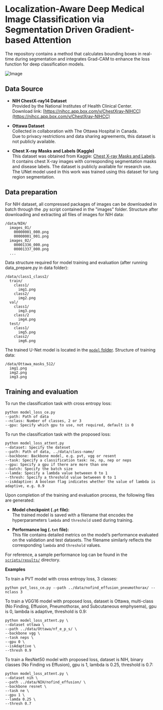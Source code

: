 # Localization-Aware Deep Medical Image Classification via Segmentation Driven Gradient-based Attention
The repository contains a method that calculates bounding boxes in real-time during segmentation and integrates Grad-CAM to enhance the loss function for deep classification models.

![Image](https://github.com/user-attachments/assets/93bfd5a1-b525-49c0-9641-a6d620d5be7a)

## Data Source
- **NIH ChestX-ray14 Dataset**  
  Provided by the National Institutes of Health Clinical Center.  
  Download link: [https://nihcc.app.box.com/v/ChestXray-NIHCC](https://nihcc.app.box.com/v/ChestXray-NIHCC)

- **Ottawa Dataset**  
  Collected in collaboration with The Ottawa Hospital in Canada.  
  Due to privacy restrictions and data sharing agreements, this dataset is not publicly available.

- **Chest X-ray Masks and Labels (Kaggle)**  
  This dataset was obtained from Kaggle: [Chest X-ray Masks and Labels](https://www.kaggle.com/datasets/nikhilpandey360/chest-xray-masks-and-labels).  
  It contains chest X-ray images with corresponding segmentation masks and disease labels. The dataset is publicly available for research use.  The UNet model used in this work was trained using this dataset for lung region segmentation.

## Data preparation
For NIH dataset, all compressed packages of images can be downloaded in batch through the .py script contained in the "images" folder. Structure after downloading and extracting all files of images for NIH data:
```
/data/NIH/
  images_01/
    00000001_000.png
    00000001_001.png
  images_02/
    00001336_000.png
    00001337_000.png
  ...
```
Data structure required for model training and evaluation (after running data_prepare.py in data folder):
```
/data/class1_class2/
  train/
    class1/
      img1.png
    class2/
      img2.png
  val/
    class1/
      img3.png
    class/2
      img4.png
  test/
    class1/
      img5.png
    class2/
      img6.png
```
The trained U-Net model is located in the [`model` folder](https://www.dropbox.com/scl/fi/62lru7m55igysvrh7mw87/unet_model.pt?rlkey=vasksxm5i0dns18x2uul7h9yb&st=zek3z5xl&dl=0). Structure of training data:
```
/data/Ottawa_masks_512/
  img1.png
  img2.png
  img3.png
```

## Training and evaluation
To run the classification task with cross entropy loss:
```
python model_loss_ce.py 
--path: Path of data
--nclass: Number of classes, 2 or 3 
--gpu: Specify which gpu to use, not required, default is 0
```
To run the classification task with the proposed loss:
```
python model_loss_attent.py 
--dataset: Specify the dateset
--path: Path of data, ../data/class-name/  
--backbone: Backbone model, e.g. pvt, vgg or resent
--task: Specify a classification task: ne, np, nep or neps
--gpu: Specify a gpu if there are more than one
--batch: Specify the batch size
--lamda: Specify a lambda value betweeen 0 to 1
--thresh: Specify a threshold value betweeen 0 to 1
--isAdaptive: A boolean flag indicates whether the value of lambda is adaptive, e.g. 0.9
```
Upon completion of the training and evaluation process, the following files are generated:

- **Model checkpoint (`.pt` file):**  
  The trained model is saved with a filename that encodes the hyperparameters `lambda` and `threshold` used during training.

- **Performance log (`.txt` file):**  
  This file contains detailed metrics on the model’s performance evaluated on the validation and test datasets. The filename similarly reflects the corresponding `lambda` and `threshold` values.

For reference, a sample performance log can be found in the [`scripts/results/`](scripts/results) directory.

__Examples__

To train a PVT model with cross entropy loss, 3 classes:
```
python pvt_loss_ce.py --path ../data/nofind_effusion_pneumothorax/ --nclass 3
```
To train a VGG16 model with proposed loss, dataset is Ottawa, multi-class (No Finding, Effusion, Pneumothorax, and Subcutaneous emphysema), gpu is 0, lambda is adaptive, threshold is 0.9:
```
python model_loss_attent.py \
--dataset ottawa \
--path ../data/Ottawa/nf_e_p_s/ \
--backbone vgg \
--task neps \
--gpu 0 \
--isAdaptive \
--thresh 0.9

```
To train a ResNet50 model with proposed loss, dataset is NIH, binary classes (No Finding vs Effusion), gpu is 1, lambda is 0.25, threshold is 0.7:
```
python model_loss_attent.py \
--dataset nih \
--path ../data/NIH/nofind_effusion/ \
--backbone resnet \
--task ne \
--gpu 1 \
--lamda 0.25 \
--thresh 0.7
```



